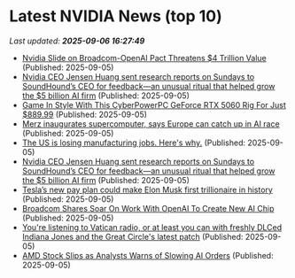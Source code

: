 # Latest NVIDIA News (top 10)
_Last updated: **2025-09-06 16:27:49**_

- [Nvidia Slide on Broadcom-OpenAI Pact Threatens $4 Trillion Value](https://biztoc.com/x/c98fcdfe09fcdc80) (Published: 2025-09-05)
- [Nvidia CEO Jensen Huang sent research reports on Sundays to SoundHound’s CEO for feedback—an unusual ritual that helped grow the $5 billion AI firm](https://biztoc.com/x/a81195d9d60bf91f) (Published: 2025-09-05)
- [Game In Style With This CyberPowerPC GeForce RTX 5060 Rig For Just $889.99](https://www.redmondpie.com/game-in-style-with-this-cyberpowerpc-geforce-rtx-5060-rig-for-just-889.99/) (Published: 2025-09-05)
- [Merz inaugurates supercomputer, says Europe can catch up in AI race](https://economictimes.indiatimes.com/tech/artificial-intelligence/merz-inaugurates-supercomputer-says-europe-can-catch-up-in-ai-race/articleshow/123723217.cms) (Published: 2025-09-05)
- [The US is losing manufacturing jobs. Here's why.](https://www.usatoday.com/story/money/economy/2025/09/05/manufacturing-employment-decline-jobs-report-august/85945275007/) (Published: 2025-09-05)
- [Nvidia CEO Jensen Huang sent research reports on Sundays to SoundHound’s CEO for feedback—an unusual ritual that helped grow the $5 billion AI firm](https://fortune.com/2025/09/05/nvidia-ceo-jensen-huang-email-soundhound-ai-ceo-keyvan-mohajer-sunday-mornings-feedback-lesson-built-5-billion-firm-hands-on-leadership/) (Published: 2025-09-05)
- [Tesla’s new pay plan could make Elon Musk first trillionaire in history](https://www.notebookcheck.net/Tesla-s-new-pay-plan-could-make-Elon-Musk-first-trillionaire-in-history.1106559.0.html) (Published: 2025-09-05)
- [Broadcom Shares Soar On Work With OpenAI To Create New AI Chip](https://www.ndtvprofit.com/markets/broadcom-shares-soar-on-work-with-openai-to-create-new-ai-chip) (Published: 2025-09-05)
- [You're listening to Vatican radio, or at least you can with freshly DLCed Indiana Jones and the Great Circle's latest patch](https://www.rockpapershotgun.com/youre-listening-to-vatican-radio-or-at-least-you-can-with-freshly-dlced-indiana-jones-and-the-great-circles-latest-patch) (Published: 2025-09-05)
- [AMD Stock Slips as Analysts Warns of Slowing AI Orders](https://finance.yahoo.com/news/amd-stock-slips-analysts-warns-125512752.html) (Published: 2025-09-05)
